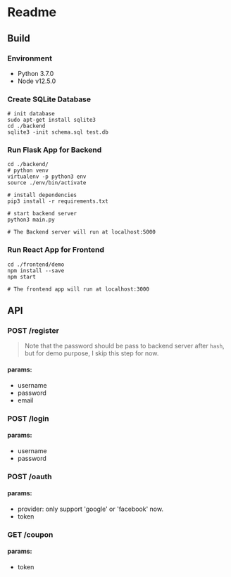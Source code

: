 # Readme

## Build

### Environment

- Python 3.7.0
- Node v12.5.0

### Create SQLite Database
```
# init database
sudo apt-get install sqlite3
cd ./backend
sqlite3 -init schema.sql test.db
```

### Run Flask App for Backend
```
cd ./backend/
# python venv
virtualenv -p python3 env
source ./env/bin/activate

# install dependencies
pip3 install -r requirements.txt

# start backend server
python3 main.py

# The Backend server will run at localhost:5000
```

### Run React App for Frontend
```
cd ./frontend/demo
npm install --save
npm start

# The frontend app will run at localhost:3000
```

## API

### POST /register

> Note that the password should be pass to backend server after `hash`, but for demo purpose, I skip this step for now.

#### params: 
- username
- password
- email

### POST /login

#### params:
- username
- password

### POST /oauth

#### params:
- provider: only support 'google' or 'facebook' now.
- token

### GET /coupon

#### params:
- token

